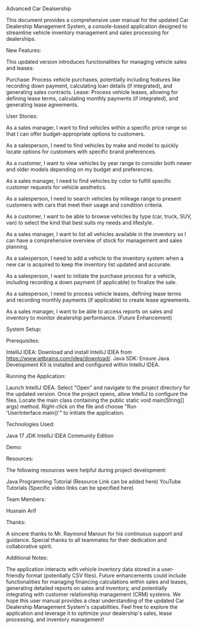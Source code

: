 Advanced Car Dealsership

This document provides a comprehensive user manual for the updated Car Dealership Management System, a console-based application designed to streamline vehicle inventory management and sales processing for dealerships.

New Features:

This updated version introduces functionalities for managing vehicle sales and leases:

Purchase: Process vehicle purchases, potentially including features like recording down payment, calculating loan details (if integrated), and generating sales contracts.
Lease: Process vehicle leases, allowing for defining lease terms, calculating monthly payments (if integrated), and generating lease agreements.

User Stories:

As a sales manager, I want to find vehicles within a specific price range so that I can offer budget-appropriate options to customers.

As a salesperson, I need to find vehicles by make and model to quickly locate options for customers with specific brand preferences.

As a customer, I want to view vehicles by year range to consider both newer and older models depending on my budget and preferences.

As a sales manager, I need to find vehicles by color to fulfill specific customer requests for vehicle aesthetics.

As a salesperson, I need to search vehicles by mileage range to present customers with cars that meet their usage and condition criteria.

As a customer, I want to be able to browse vehicles by type (car, truck, SUV, van) to select the kind that best suits my needs and lifestyle.

As a sales manager, I want to list all vehicles available in the inventory so I can have a comprehensive overview of stock for management and sales planning.

As a salesperson, I need to add a vehicle to the inventory system when a new car is acquired to keep the inventory list updated and accurate.

As a salesperson, I want to initiate the purchase process for a vehicle, including recording a down payment (if applicable) to finalize the sale.

As a salesperson, I need to process vehicle leases, defining lease terms and recording monthly payments (if applicable) to create lease agreements.

As a sales manager, I want to be able to access reports on sales and inventory to monitor dealership performance. (Future Enhancement)

System Setup:

Prerequisites:

IntelliJ IDEA: Download and install IntelliJ IDEA from https://www.jetbrains.com/idea/download/.
Java SDK: Ensure Java Development Kit is installed and configured within IntelliJ IDEA.


Running the Application:

Launch IntelliJ IDEA.
Select "Open" and navigate to the project directory for the updated version.
Once the project opens, allow IntelliJ to configure the files.
Locate the main class containing the public static void main(String[] args) method.
Right-click on the file and choose "Run 'UserInterface.main()'" to initiate the application.


Technologies Used:

Java 17 JDK
IntelliJ IDEA Community Edition

Demo:


Resources:

The following resources were helpful during project development:

Java Programming Tutorial (Resource Link can be added here)
YouTube Tutorials (Specific video links can be specified here)


Team Members:

Husnain Arif

Thanks:

A sincere thanks to Mr. Raymond Maroun for his continuous support and guidance.
Special thanks to all teammates for their dedication and collaborative spirit.

Additional Notes:

The application interacts with vehicle inventory data stored in a user-friendly format (potentially CSV files).
Future enhancements could include functionalities for managing financing calculations within sales and leases, generating detailed reports on sales and inventory, and potentially integrating with customer relationship management (CRM) systems.
We hope this user manual provides a clear understanding of the updated Car Dealership Management System's capabilities. Feel free to explore the application and leverage it to optimize your dealership's sales, lease processing, and inventory management!
